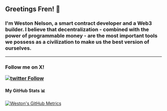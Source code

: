 <h2> Greetings Fren! 👋

### I'm Weston Nelson, a smart contract developer and a Web3 builder. I believe that decentralization - combined with the power of programmable money - are the most important tools we possess as a civilization to make us the best version of ourselves.

___

<h3> 

Follow me on X!

[![twitter Follow](https://img.shields.io/twitter/follow/westonnelson.svg?label=westonnelson&style=social)](https://twitter.com/westonnelson)

#### My GitHub Stats 📊

[![Weston's GitHub Metrics](https://github-readme-stats.vercel.app/api?username=westonnelson)](https://github.com/anuraghazra/github-readme-stats)

